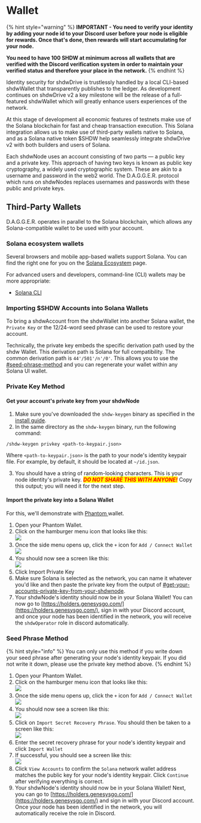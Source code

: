 # Wallet

{% hint style="warning" %}
**IMPORTANT - You need to verify your identity by adding your node id to your Discord user before your node is eligible for rewards. Once that's done, then rewards will start accumulating for your node.**

**You need to have 100 SHDW at minimum across all wallets that are verified with the Discord verification system in order to maintain your verified status and therefore your place in the network.**
{% endhint %}

Identity security for shdwDrive is trustlessly handled by a local CLI-based shdwWallet that transparently publishes to the ledger. As development continues on shdwDrive v2 a key milestone will be the release of a full-featured shdwWallet which will greatly enhance users experiences of the network.

At this stage of development all economic features of testnets make use of the Solana blockchain for fast and cheap transaction execution. This Solana integration allows us to make use of third-party wallets native to Solana, and as a Solana native token $SHDW help seamlessly integrate shdwDrive v2 with both builders and users of Solana.

Each shdwNode uses an account consisting of two parts — a public key and a private key. This approach of having two keys is known as public key cryptography, a widely used cryptographic system. These are akin to a username and password in the web2 world. The D.A.G.G.E.R. protocol which runs on shdwNodes replaces usernames and passwords with these public and private keys.

## Third-Party Wallets

D.A.G.G.E.R. operates in parallel to the Solana blockchain, which allows any Solana-compatible wallet to be used with your account.

### Solana ecosystem wallets

Several browsers and mobile app-based wallets support Solana. You can find the right one for you on the [Solana Ecosystem](https://solana.com/ecosystem/explore?categories=wallet) page.

For advanced users and developers, command-line (CLI) wallets may be more appropriate:

* [Solana CLI](https://docs.solana.com/cli)

### Importing $SHDW Accounts into Solana Wallets

To bring a shdwAccount from the shdwWallet into another Solana wallet, the `Private Key` or the 12/24-word seed phrase can be used to restore your account.

Technically, the private key embeds the specific derivation path used by the shdw Wallet. This derivation path is Solana for full compatibility. The common derivation path is `44'/501'/n'/0'`. This allows you to use the [#seed-phrase-method](wallet.md#seed-phrase-method "mention") and you can regenerate your wallet within any Solana UI wallet.

### Private Key Method

#### Get your account's private key from your shdwNode

1. Make sure you've downloaded the `shdw-keygen` binary as specified in the [install guide](install.md#id-3.-initial-node-configuration).
2. In the same directory as the `shdw-keygen` binary, run the following command:

```
/shdw-keygen privkey <path-to-keypair.json>
```

Where `<path-to-keypair.json>` is the path to your node's identity keypair file. For example, by default, it should be located at `~/id.json`.

3. You should have a string of random-looking characters. This is your node identity's private key. _<mark style="color:red;">**DO NOT SHARE THIS WITH ANYONE!**</mark>_ Copy this output; you will need it for the next step.

#### Import the private key into a Solana Wallet

For this, we'll demonstrate with [Phantom ](https://phantom.app/)wallet.

1. Open your Phantom Wallet.
2. Click on the hamburger menu icon that looks like this:\
   ![](<../.gitbook/assets/image (2).png>)
3. Once the side menu opens up, click the `+` icon for `Add / Connect Wallet`\
   ![](<../.gitbook/assets/image (3).png>)
4. You should now see a screen like this:\
   ![](<../.gitbook/assets/image (4).png>)
5. Click Import Private Key
6. Make sure Solana is selected as the network, you can name it whatever you'd like and then paste the private key from the output of [#get-your-accounts-private-key-from-your-shdwnode](wallet.md#get-your-accounts-private-key-from-your-shdwnode "mention").
7. Your shdwNode's identity should now be in your Solana Wallet! You can now go to [https://holders.genesysgo.com/](https://holders.genesysgo.com/), sign in with your Discord account, and once your node has been identified in the network, you will receive the `shdwOperator` role in discord automatically.

### Seed Phrase Method

{% hint style="info" %}
You can only use this method if you write down your seed phrase after generating your node's identity keypair. If you did not write it down, please use the private key method above.
{% endhint %}

1. Open your Phantom Wallet.
2. Click on the hamburger menu icon that looks like this:\
   ![](<../.gitbook/assets/image (5).png>)
3. Once the side menu opens up, click the `+` icon for `Add / Connect Wallet`\
   ![](<../.gitbook/assets/image (6).png>)
4. You should now see a screen like this:\
   ![](<../.gitbook/assets/image (7).png>)
5. Click on `Import Secret Recovery Phrase`. You should then be taken to a screen like this:\
   ![](<../.gitbook/assets/image (8).png>)
6. Enter the secret recovery phrase for your node's identity keypair and click `Import Wallet`
7. If successful, you should see a screen like this:\
   ![](<../.gitbook/assets/image (9).png>)
8. Click `View Accounts` to confirm the `Solana` network wallet address matches the public key for your node's identity keypair. Click `Continue` after verifying everything is correct.
9. Your shdwNode's identity should now be in your Solana Wallet! Next, you can go to [https://holders.genesysgo.com/](https://holders.genesysgo.com/) and sign in with your Discord account. Once your node has been identified in the network, you will automatically receive the role in Discord.
